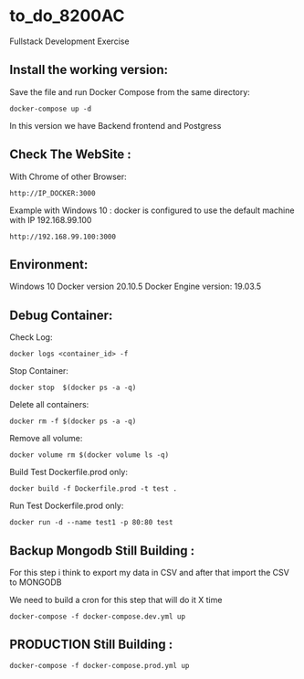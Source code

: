 # to_do_8200AC

Fullstack Development Exercise

## Install the working version:

Save the file and run Docker Compose from the same directory:

```
docker-compose up -d
```

In this version we have Backend frontend and Postgress

## Check The WebSite :

With Chrome of other Browser:

```
http://IP_DOCKER:3000
```

Example with Windows 10 :
docker is configured to use the default machine with IP 192.168.99.100

```
http://192.168.99.100:3000
```

## Environment:

Windows 10
Docker version 20.10.5
Docker Engine version: 19.03.5

## Debug Container:

Check Log:

```
docker logs <container_id> -f
```

Stop Container:

```
docker stop  $(docker ps -a -q)
```

Delete all containers:

```
docker rm -f $(docker ps -a -q)
```

Remove all volume:

```
docker volume rm $(docker volume ls -q)
```

Build Test Dockerfile.prod only:

```
docker build -f Dockerfile.prod -t test .
```

Run Test Dockerfile.prod only:

```
docker run -d --name test1 -p 80:80 test
```

## Backup Mongodb Still Building :

For this step i think to export my data in CSV
and after that import the CSV to MONGODB

We need to build a cron for this step that will do it X time

```
docker-compose -f docker-compose.dev.yml up
```

## PRODUCTION Still Building :

```
docker-compose -f docker-compose.prod.yml up
```
